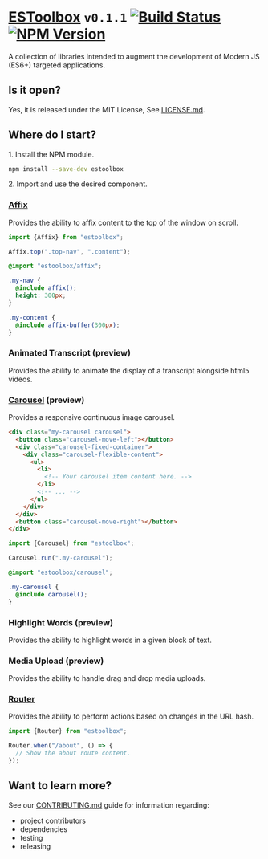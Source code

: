 
# [ESToolbox](https://dbtedman.github.io/estoolbox/) `v0.1.1` [![Build Status](https://travis-ci.org/dbtedman/estoolbox.svg?branch=master)](https://travis-ci.org/dbtedman/estoolbox) [![NPM Version](https://img.shields.io/npm/v/estoolbox.svg)](https://www.npmjs.com/package/estoolbox)

A collection of libraries intended to augment the development of Modern JS (ES6+) targeted applications.

## Is it open?

Yes, it is released under the MIT License, See [LICENSE.md](LICENSE.md).

## Where do I start?

1\. Install the NPM module.

```bash
npm install --save-dev estoolbox
```

2\. Import and use the desired component.

### [Affix](src/affix.js)

Provides the ability to affix content to the top of the window on scroll.

```javascript
import {Affix} from "estoolbox";

Affix.top(".top-nav", ".content");
```

```scss
@import "estoolbox/affix";

.my-nav {
  @include affix();
  height: 300px;
}

.my-content {
  @include affix-buffer(300px);
}
```

### Animated Transcript (preview)

Provides the ability to animate the display of a transcript alongside html5 videos.

### [Carousel](src/carousel.js) (preview)

Provides a responsive continuous image carousel. 

```html
<div class="my-carousel carousel">
  <button class="carousel-move-left"></button>
  <div class="carousel-fixed-container">
    <div class="carousel-flexible-content">
      <ul>
        <li>
          <!-- Your carousel item content here. -->
        </li>
        <!-- ... -->
      </ul>
    </div>
  </div>
  <button class="carousel-move-right"></button>
</div>
```

```javascript
import {Carousel} from "estoolbox";

Carousel.run(".my-carousel");
```

```scss
@import "estoolbox/carousel";

.my-carousel {
  @include carousel();
}

```

### Highlight Words (preview)

Provides the ability to highlight words in a given block of text.

### Media Upload (preview)

Provides the ability to handle drag and drop media uploads.

### [Router](src/router.js)

Provides the ability to perform actions based on changes in the URL hash.

```javascript
import {Router} from "estoolbox";

Router.when("/about", () => {
  // Show the about route content.
});
```

## Want to learn more?

See our [CONTRIBUTING.md](CONTRIBUTING.md) guide for information regarding:

* project contributors
* dependencies
* testing
* releasing

